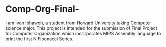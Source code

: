 # Comp-Org-Final-
I am Ivan Ibhawoh, a student from Howard University taking Computer science major. This project is intended for the submission of Final Project for Computer Organization which incorporates MIPS Assembly language to print the first N Fibonacci Series.
